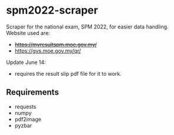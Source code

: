 spm2022-scraper
===============
Scraper for the national exam, SPM 2022, for easier data handling. \
Website used are:
- ~~https://myresultspm.moe.gov.my/~~
- https://gvs.moe.gov.my/qr/

Update June 14:
- requires the result slip pdf file for it to work.

Requirements
--------------
- requests
- numpy
- pdf2image
- pyzbar
